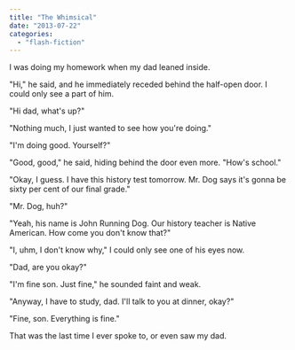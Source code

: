```yaml
---
title: "The Whimsical"
date: "2013-07-22"
categories: 
  - "flash-fiction"
---
```


I was doing my homework when my dad leaned inside.

"Hi," he said, and he immediately receded behind the half-open door. I could only see a part of him.

"Hi dad, what's up?"

"Nothing much, I just wanted to see how you're doing."

"I'm doing good. Yourself?"

"Good, good," he said, hiding behind the door even more. "How's school."

"Okay, I guess. I have this history test tomorrow. Mr. Dog says it's gonna be sixty per cent of our final grade."

"Mr. Dog, huh?"

"Yeah, his name is John Running Dog. Our history teacher is Native American. How come you don't know that?"

"I, uhm, I don't know why," I could only see one of his eyes now.

"Dad, are you okay?"

"I'm fine son. Just fine," he sounded faint and weak.

"Anyway, I have to study, dad. I'll talk to you at dinner, okay?"

"Fine, son. Everything is fine."

That was the last time I ever spoke to, or even saw my dad.
